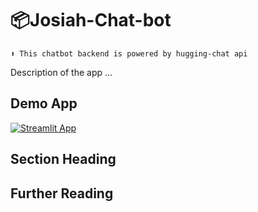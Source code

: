 # 📦Josiah-Chat-bot
```
⬆️ This chatbot backend is powered by hugging-chat api
```

Description of the app ...

## Demo App

[![Streamlit App](https://static.streamlit.io/badges/streamlit_badge_black_white.svg)](https://starter-kit.streamlitapp.com/)

## Section Heading


## Further Reading

